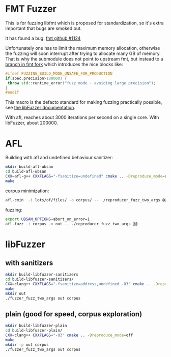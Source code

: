 # FMT Fuzzer
This is for fuzzing libfmt which is proposed for standardization, so it's extra
important that bugs are smoked out.

It has found a bug:
[fmt github #1124](https://github.com/fmtlib/fmt/issues/1124)

Unfortunately one has to limit the maximum memory allocation, otherwise
the fuzzing will soon interrupt after trying to allocate many GB of memory. That is why the submodule
does not point to upstream fmt, but instead to a [branch in fmt fork](https://github.com/pauldreik/fmt/tree/fuzz) which introduces the nice blocks like:
```cpp
#ifdef FUZZING_BUILD_MODE_UNSAFE_FOR_PRODUCTION
if(spec.precision>100000) {
 throw std::runtime_error("fuzz mode - avoiding large precision");
}
#endif
```
This macro is the defacto standard for making fuzzing practically possible, see [the libFuzzer documentation](https://llvm.org/docs/LibFuzzer.html#fuzzer-friendly-build-mode).


With afl, reaches about 3000 iterations per second on a single core.
With libFuzzer, about 200000.

# AFL
Building with afl and undefined behaviour sanitizer:
```sh
mkdir build-afl-ubsan
cd build-afl-ubsan
CXX=afl-g++ CXXFLAGS="-fsanitize=undefined" cmake .. -Dreproduce_mode=on
make
```

corpus minimization:
```sh
afl-cmin  -i lots/of/files/ -o corpus/ -- ./reproducer_fuzz_two_args @@
```

fuzzing:
```sh
export UBSAN_OPTIONS=abort_on_error=1
afl-fuzz -i corpus -o out -- ./reproducer_fuzz_two_args @@
```

# libFuzzer

## with sanitizers

```sh
mkdir build-libfuzzer-sanitizers
cd build-libfuzzer-sanitizers/
CXX=clang++ CXXFLAGS="-fsanitize=address,undefined -O3" cmake .. -Dreproduce_mode=off
make
mkdir out
./fuzzer_fuzz_two_args out corpus
```

## plain (good for speed, corpus exploration)

```sh
mkdir build-libfuzzer-plain
cd build-libfuzzer-plain/
CXX=clang++ CXXFLAGS="-O3" cmake .. -Dreproduce_mode=off
make
mkdir -p out corpus
./fuzzer_fuzz_two_args out corpus
```
